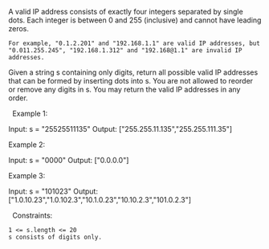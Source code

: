 A valid IP address consists of exactly four integers separated by single dots. Each integer is between 0 and 255 (inclusive) and cannot have leading zeros.


	For example, "0.1.2.201" and "192.168.1.1" are valid IP addresses, but "0.011.255.245", "192.168.1.312" and "192.168@1.1" are invalid IP addresses.


Given a string s containing only digits, return all possible valid IP addresses that can be formed by inserting dots into s. You are not allowed to reorder or remove any digits in s. You may return the valid IP addresses in any order.

 
Example 1:

Input: s = "25525511135"
Output: ["255.255.11.135","255.255.111.35"]


Example 2:

Input: s = "0000"
Output: ["0.0.0.0"]


Example 3:

Input: s = "101023"
Output: ["1.0.10.23","1.0.102.3","10.1.0.23","10.10.2.3","101.0.2.3"]


 
Constraints:


	1 <= s.length <= 20
	s consists of digits only.


